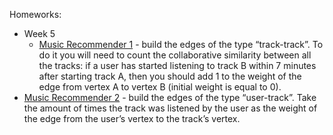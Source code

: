Homeworks:
* Week 5
  * [Music Recommender 1](https://github.com/badzhafarov/Coursera-Big-Data-for-Data-Engineers/blob/master/Big%20Data%20Analysis/recommender1.ipynb) - build the edges of the type “track-track”. To do it you will need to count the collaborative similarity between all the tracks: if a user has started listening to track B within 7 minutes after starting track A, then you should add 1 to the weight of the edge from vertex A to vertex B (initial weight is equal to 0).
 * [Music Recommender 2](https://github.com/badzhafarov/Coursera-Big-Data-for-Data-Engineers/blob/master/Big%20Data%20Analysis/recommender2.ipynb) - build the edges of the type “user-track”. Take the amount of times the track was listened by the user as the weight of the edge from the user’s vertex to the track’s vertex.

